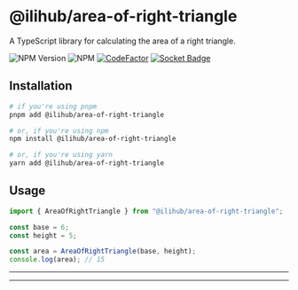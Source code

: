 # @ilihub/area-of-right-triangle

A TypeScript library for calculating the area of a right triangle.

![NPM Version](https://img.shields.io/npm/v/%40ilihub%2Farea-of-right-triangle?color=33cd56&logo=npm)
![NPM](https://img.shields.io/npm/l/%40ilihub%2Farea-of-right-triangle)
[![CodeFactor](https://www.codefactor.io/repository/github/ilihub/npm/badge)](https://www.codefactor.io/repository/github/ilihub/npm)
[![Socket Badge](https://socket.dev/api/badge/npm/package/@ilihub/area-of-right-triangle)](https://socket.dev/npm/package/@ilihub/area-of-right-triangle)

## Installation

```bash
# if you're using pnpm
pnpm add @ilihub/area-of-right-triangle

# or, if you're using npm
npm install @ilihub/area-of-right-triangle

# or, if you're using yarn
yarn add @ilihub/area-of-right-triangle
```

## Usage

```javascript
import { AreaOfRightTriangle } from "@ilihub/area-of-right-triangle";

const base = 6;
const height = 5;

const area = AreaOfRightTriangle(base, height);
console.log(area); // 15
```

---

<!-- sponsors_and_backers_section_start -->

<!-- sponsors_and_backers_section_end -->

---
